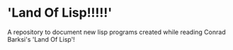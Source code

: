 'Land Of Lisp!!!!!'
======================

A repository to document new lisp programs created while reading Conrad Barksi's 'Land Of Lisp'!
